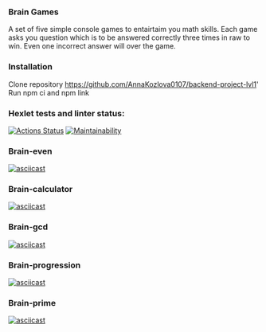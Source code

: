 ### Brain Games
A set of five simple console games to entairtaim you math skills. Each game asks you question which is to be answered correctly three times in raw to win. Even one incorrect answer will over the game.

### Installation
Clone repository https://github.com/AnnaKozlova0107/backend-project-lvl1' 
Run npm ci and npm link

### Hexlet tests and linter status:
[![Actions Status](https://github.com/AnnaKozlova0107/backend-project-lvl1/workflows/hexlet-check/badge.svg)](https://github.com/AnnaKozlova0107/backend-project-lvl1/actions)
[![Maintainability](https://api.codeclimate.com/v1/badges/a99a88d28ad37a79dbf6/maintainability)](https://codeclimate.com/github/codeclimate/codeclimate/maintainabiliy)

### Brain-even
[![asciicast](https://asciinema.org/a/wKZLWfDRXqeaZQCUZf87Q2bLU.svg)](https://asciinema.org/a/wKZLWfDRXqeaZQCUZf87Q2bLU)

### Brain-calculator
[![asciicast](https://asciinema.org/a/8DmNol1Zhy5FL9nIOeZ7TKHP2.svg)](https://asciinema.org/a/8DmNol1Zhy5FL9nIOeZ7TKHP2)

### Brain-gcd
[![asciicast](https://asciinema.org/a/EHEzhooofBLEq4XWs7OSx8EOC.svg)](https://asciinema.org/a/EHEzhooofBLEq4XWs7OSx8EOC)

### Brain-progression
[![asciicast](https://asciinema.org/a/k300INvd1IWVUVDriBbToXyON.svg)](https://asciinema.org/a/k300INvd1IWVUVDriBbToXyON)

### Brain-prime
[![asciicast](https://asciinema.org/a/gDT1TgbJb0vWiSPa1k1vU9GL5.svg)](https://asciinema.org/a/gDT1TgbJb0vWiSPa1k1vU9GL5)